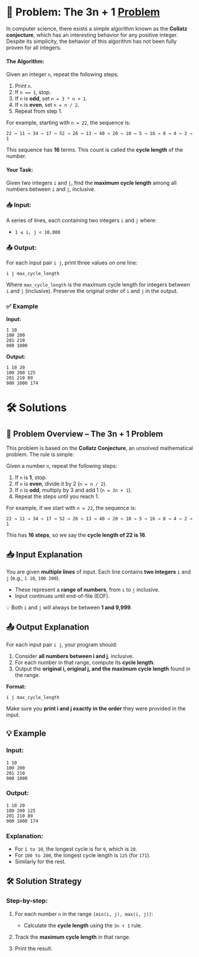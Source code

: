 # 🔢 Problem: The 3n + 1 [Problem](https://onlinejudge.org/external/1/100.pdf)

In computer science, there exists a simple algorithm known as the **Collatz conjecture**, which has an interesting behavior for any positive integer. Despite its simplicity, the behavior of this algorithm has not been fully proven for all integers.

#### The Algorithm:

Given an integer `n`, repeat the following steps:

1. Print `n`.
2. If `n == 1`, stop.
3. If `n` is **odd**, set `n = 3 * n + 1`.
4. If `n` is **even**, set `n = n / 2`.
5. Repeat from step 1.

For example, starting with `n = 22`, the sequence is:

```
22 → 11 → 34 → 17 → 52 → 26 → 13 → 40 → 20 → 10 → 5 → 16 → 8 → 4 → 2 → 1
```

This sequence has **16** terms. This count is called the **cycle length** of the number.

#### Your Task:

Given two integers `i` and `j`, find the **maximum cycle length** among all numbers between `i` and `j`, inclusive.

### 📥 Input:

A series of lines, each containing two integers `i` and `j` where:

* `1 ≤ i, j < 10,000`

### 📤 Output:

For each input pair `i j`, print three values on one line:

```
i j max_cycle_length
```

Where `max_cycle_length` is the maximum cycle length for integers between `i` and `j` (inclusive). Preserve the original order of `i` and `j` in the output.

### ✅ Example

**Input:**

```
1 10
100 200
201 210
900 1000
```

**Output:**

```
1 10 20
100 200 125
201 210 89
900 1000 174
```

# 🛠️ Solutions

## 🧩 **Problem Overview – The 3n + 1 Problem**

This problem is based on the **Collatz Conjecture**, an unsolved mathematical problem. The rule is simple:

Given a number `n`, repeat the following steps:

1. If `n` is **1**, stop.
2. If `n` is **even**, divide it by 2 (`n = n / 2`).
3. If `n` is **odd**, multiply by 3 and add 1 (`n = 3n + 1`).
4. Repeat the steps until you reach 1.

For example, if we start with `n = 22`, the sequence is:

```
22 → 11 → 34 → 17 → 52 → 26 → 13 → 40 → 20 → 10 → 5 → 16 → 8 → 4 → 2 → 1
```

This has **16 steps**, so we say the **cycle length of 22 is 16**.



## 📥 **Input Explanation**

You are given **multiple lines** of input.
Each line contains **two integers** `i` and `j` (e.g., `1 10`, `100 200`).

* These represent a **range of numbers**, from `i` to `j` inclusive.
* Input continues until end-of-file (EOF).

💡 Both `i` and `j` will always be between **1 and 9,999**.



## 📤 **Output Explanation**

For each input pair `i j`, your program should:

1. Consider **all numbers between i and j**, inclusive.
2. For each number in that range, compute its **cycle length**.
3. Output the **original i, original j, and the maximum cycle length** found in the range.

**Format:**

```
i j max_cycle_length
```

Make sure you **print i and j exactly in the order** they were provided in the input.



## 💡 Example

### Input:

```
1 10
100 200
201 210
900 1000
```

### Output:

```
1 10 20
100 200 125
201 210 89
900 1000 174
```

### Explanation:

* For `1 to 10`, the longest cycle is for `9`, which is `20`.
* For `100 to 200`, the longest cycle length is `125` (for `171`).
* Similarly for the rest.



## 🛠️ Solution Strategy

### Step-by-step:

1. For each number `n` in the range `[min(i, j), max(i, j)]`:

   * Calculate the **cycle length** using the `3n + 1` rule.
2. Track the **maximum cycle length** in that range.
3. Print the result.



